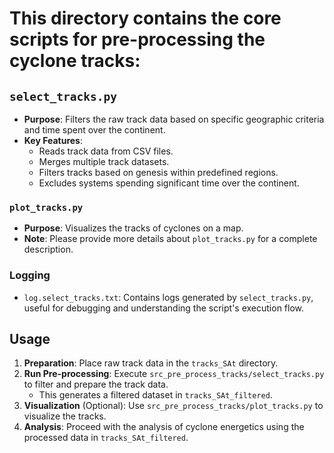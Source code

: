 # This directory contains the core scripts for pre-processing the cyclone tracks:

## `select_tracks.py`
- **Purpose**: Filters the raw track data based on specific geographic criteria and time spent over the continent.
- **Key Features**:
  - Reads track data from CSV files.
  - Merges multiple track datasets.
  - Filters tracks based on genesis within predefined regions.
  - Excludes systems spending significant time over the continent.

### `plot_tracks.py`
- **Purpose**:  Visualizes the tracks of cyclones on a map.
- **Note**: Please provide more details about `plot_tracks.py` for a complete description.

### Logging
- `log.select_tracks.txt`: Contains logs generated by `select_tracks.py`, useful for debugging and understanding the script's execution flow.

## Usage
1. **Preparation**: Place raw track data in the `tracks_SAt` directory.
2. **Run Pre-processing**: Execute `src_pre_process_tracks/select_tracks.py` to filter and prepare the track data. 
   - This generates a filtered dataset in `tracks_SAt_filtered`.
3. **Visualization** (Optional): Use `src_pre_process_tracks/plot_tracks.py` to visualize the tracks.
4. **Analysis**: Proceed with the analysis of cyclone energetics using the processed data in `tracks_SAt_filtered`.